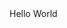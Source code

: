 <!DOCTYPE html>
<html lang="en">
<head>
    <meta charset="UTF-8">
    <meta http-equiv="X-UA-Compatible" content="IE=edge">
    <meta name="viewport" content="width=device-width, initial-scale=1.0">
    <title>RottenKiwi's Home Page</title>
</head>
<body>
    <div class="container">
        Hello World
    </div>
</body>
</html>
